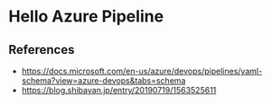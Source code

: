 # Hello Azure Pipeline

## References

- https://docs.microsoft.com/en-us/azure/devops/pipelines/yaml-schema?view=azure-devops&tabs=schema
- https://blog.shibayan.jp/entry/20190719/1563525611
